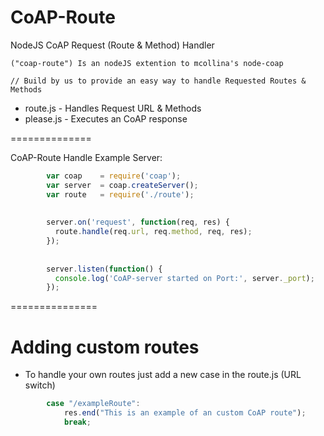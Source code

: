 # CoAP-Route
NodeJS CoAP Request (Route & Method) Handler


    ("coap-route") Is an nodeJS extention to mcollina's node-coap
    
    // Build by us to provide an easy way to handle Requested Routes & Methods
    
    
    
* route.js - Handles Request URL & Methods
* please.js - Executes an CoAP response
 
==============
 
 
CoAP-Route Handle Example Server:
```javascript
        var coap    = require('coap');
        var server  = coap.createServer();
        var route   = require('./route');
        
        
        server.on('request', function(req, res) {
          route.handle(req.url, req.method, req, res);
        });
        
        
        server.listen(function() {
          console.log('CoAP-server started on Port:', server._port);
        });
```
        
        
        
        
===============

# Adding custom routes
* To handle your own routes just add a new case in the route.js (URL switch)

```javascript
        case "/exampleRoute":
            res.end("This is an example of an custom CoAP route");
            break;
```
